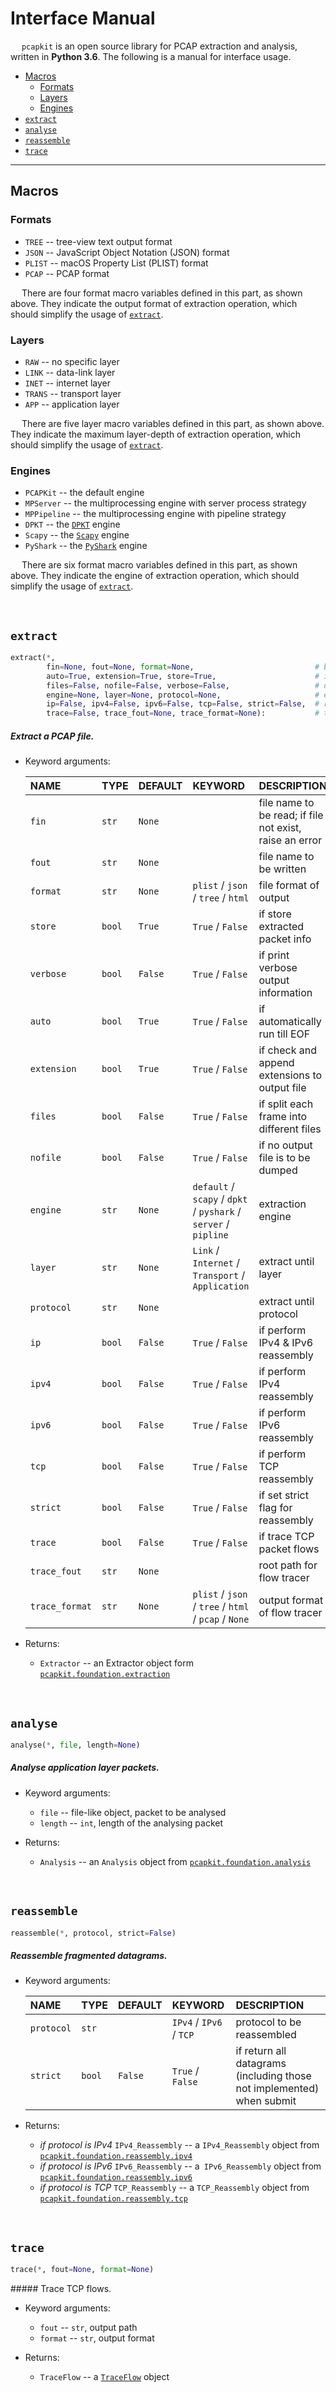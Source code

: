 # Interface Manual

&emsp; `pcapkit` is an open source library for PCAP extraction and analysis, written in __Python 3.6__. The following is a manual for interface usage.

 - [Macros](#macros)
    * [Formats](#formats)
    * [Layers](#layers)
    * [Engines](#engines)
 - [`extract`](#extract)
 - [`analyse`](#analyse)
 - [`reassemble`](#reassemble)
 - [`trace`](#trace)

---

## Macros

### Formats

 - `TREE` -- tree-view text output format
 - `JSON` -- JavaScript Object Notation (JSON) format
 - `PLIST` -- macOS Property List (PLIST) format
 - `PCAP` -- PCAP format

&emsp; There are four format macro variables defined in this part, as shown above. They indicate the output format of extraction operation, which should simplify the usage of [`extract`](#extract).

### Layers

 - `RAW` -- no specific layer
 - `LINK` -- data-link layer
 - `INET` -- internet layer
 - `TRANS` -- transport layer
 - `APP` -- application layer

&emsp; There are five layer macro variables defined in this part, as shown above. They indicate the maximum layer-depth of extraction operation, which should simplify the usage of [`extract`](#extract).

### Engines

 - `PCAPKit` -- the default engine
 - `MPServer` -- the multiprocessing engine with server process strategy
 - `MPPipeline` -- the multiprocessing engine with pipeline strategy
 - `DPKT` -- the [`DPKT`](https://github.com/kbandla/dpkt) engine
 - `Scapy` -- the [`Scapy`](https://scapy.net) engine
 - `PyShark` -- the [`PyShark`](https://kiminewt.github.io/pyshark/) engine

&emsp; There are six format macro variables defined in this part, as shown above. They indicate the engine of extraction operation, which should simplify the usage of [`extract`](#extract).

&nbsp;

## `extract`

```python
extract(*,
        fin=None, fout=None, format=None,                           # basic settings
        auto=True, extension=True, store=True,                      # internal settings
        files=False, nofile=False, verbose=False,                   # output settings
        engine=None, layer=None, protocol=None,                     # extraction settings
        ip=False, ipv4=False, ipv6=False, tcp=False, strict=False,  # reassembly settings
        trace=False, trace_fout=None, trace_format=None):           # trace settings
```

##### Extract a PCAP file.

 - Keyword arguments:

    | NAME           | TYPE   | DEFAULT | KEYWORD                                                         | DESCRIPTION                                             |
    | :------------- | :----- | :------ | :-------------------------------------------------------------- | :------------------------------------------------------ |
    | `fin`          | `str`  | `None`  |                                                                 | file name to be read; if file not exist, raise an error |
    | `fout`         | `str`  | `None`  |                                                                 | file name to be written                                 |
    | `format`       | `str`  | `None`  | `plist` / `json` / `tree` / `html`                              | file format of output                                   |
    | `store`        | `bool` | `True`  | `True` / `False`                                                | if store extracted packet info                          |
    | `verbose`      | `bool` | `False` | `True` / `False`                                                | if print verbose output information                     |
    | `auto`         | `bool` | `True`  | `True` / `False`                                                | if automatically run till EOF                           |
    | `extension`    | `bool` | `True`  | `True` / `False`                                                | if check and append extensions to output file           |
    | `files`        | `bool` | `False` | `True` / `False`                                                | if split each frame into different files                |
    | `nofile`       | `bool` | `False` | `True` / `False`                                                | if no output file is to be dumped                       |
    | `engine`       | `str`  | `None`  | `default` / `scapy` / `dpkt` / `pyshark` / `server` / `pipline` | extraction engine                                       |
    | `layer`        | `str`  | `None`  | `Link` / `Internet` / `Transport` / `Application`               | extract until layer                                     |
    | `protocol`     | `str`  | `None`  |                                                                 | extract until protocol                                  |
    | `ip`           | `bool` | `False` | `True` / `False`                                                | if perform IPv4 & IPv6 reassembly                       |
    | `ipv4`         | `bool` | `False` | `True` / `False`                                                | if perform IPv4 reassembly                              |
    | `ipv6`         | `bool` | `False` | `True` / `False`                                                | if perform IPv6 reassembly                              |
    | `tcp`          | `bool` | `False` | `True` / `False`                                                | if perform TCP reassembly                               |
    | `strict`       | `bool` | `False` | `True` / `False`                                                | if set strict flag for reassembly                       |
    | `trace`        | `bool` | `False` | `True` / `False`                                                | if trace TCP packet flows                               |
    | `trace_fout`   | `str`  | `None`  |                                                                 | root path for flow tracer                               |
    | `trace_format` | `str`  | `None`  | `plist` / `json` / `tree` / `html` / `pcap` / `None`            | output format of flow tracer                            |

 - Returns:
    * `Extractor` -- an Extractor object form [`pcapkit.foundation.extraction`](https://github.com/JarryShaw/PyPCAPKit/tree/master/pcapkit/foundation#extraction)

&nbsp;

## `analyse`

```python
analyse(*, file, length=None)
```

##### Analyse application layer packets.

 - Keyword arguments:
    * `file` -- file-like object, packet to be analysed
    * `length` -- `int`, length of the analysing packet

 - Returns:
    * `Analysis` -- an `Analysis` object from [`pcapkit.foundation.analysis`](https://github.com/JarryShaw/PyPCAPKit/tree/master/pcapkit/foundation#analysis)

&nbsp;

## `reassemble`

```python
reassemble(*, protocol, strict=False)
```

##### Reassemble fragmented datagrams.

 - Keyword arguments:

    | NAME       | TYPE   | DEFAULT | KEYWORD                 | DESCRIPTION                                                           |
    | :--------- | :----- | :------ | :---------------------- | :-------------------------------------------------------------------- |
    | `protocol` | `str`  |         | `IPv4` / `IPv6` / `TCP` | protocol to be reassembled                                            |
    | `strict`   | `bool` | `False` | `True` / `False`        | if return all datagrams (including those not implemented) when submit |

 - Returns:
    * *if protocol is IPv4* `IPv4_Reassembly` -- a `IPv4_Reassembly` object from [`pcapkit.foundation.reassembly.ipv4`](https://github.com/JarryShaw/PyPCAPKit/tree/master/pcapkit/reassembly#ipv4_reassembly)
    * *if protocol is IPv6* `IPv6_Reassembly` -- a` IPv6_Reassembly` object from [`pcapkit.foundation.reassembly.ipv6`](https://github.com/JarryShaw/PyPCAPKit/tree/master/pcapkit/reassembly#ipv6_reassembly)
    * *if protocol is TCP* `TCP_Reassembly` -- a `TCP_Reassembly` object from [`pcapkit.foundation.reassembly.tcp`](https://github.com/JarryShaw/PyPCAPKit/tree/master/pcapkit/reassembly#tcp_reassembly)

&nbsp;

## `trace`

```python
trace(*, fout=None, format=None)
```

##### Trace TCP flows.

 - Keyword arguments:
    * `fout` -- `str`, output path
    * `format` -- `str`, output format

 - Returns:
    * `TraceFlow` -- a [`TraceFlow`](https://github.com/JarryShaw/PyPCAPKit/tree/master/pcapkit/foundation#class-traceflow) object
